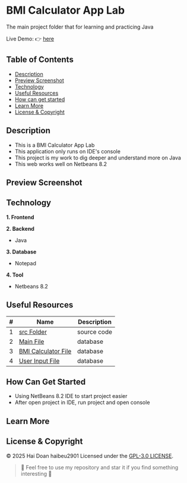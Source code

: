 # BMI Calculator App Lab

The main project folder that for learning and practicing Java

Live Demo: :point_right: [here]()

## Table of Contents
- [Description](#description)
- [Preview Screenshot](#preview-screenshot)
- [Technology](#technology)
- [Useful Resources](#useful-resources)
- [How can get started](#how-can-get-started)
- [Learn More](#learn-more)
- [License & Copyright](#license--copyright)

## Description
- This is a BMI Calculator App Lab
- This application only runs on IDE's console
- This project is my work to dig deeper and understand more on Java
- This web works well on Netbeans 8.2

## Preview Screenshot

<div align="center">
<!--   <img src="" alt="Login Page" width="45%"></img> &nbsp;&nbsp; <img src="" alt="SignUp Page" width="45%"></img>
  <img src="" alt="Search Page" width="45%"></img> &nbsp;&nbsp; <img src="" alt="Profile" width="45%"></img>
  <img src="" alt="Invalid" width="45%"></img> &nbsp;&nbsp; <img src="" alt="Error 404" width="45%"></img>
  <img src="" alt="Book Store" width="45%"></img> &nbsp;&nbsp; <img src="" alt="View Cart" width="45%"></img>
  <img src="" alt="Check Out" width="45%"></img> &nbsp;&nbsp; <img src="" alt="Check Out Success" width="45%"></img> -->
</div>
  
## Technology
**1. Frontend**

**2. Backend**
  - Java

**3. Database**
  - Notepad

**4. Tool**
  - Netbeans 8.2

## Useful Resources

#| Name | Description
-| ---- | -----------
1| [src Folder](https://github.com/haibeu2901/Console-Interface-Program/tree/main/BMI-Calculator-App_Lab/src) | source code
2| [Main File](https://github.com/haibeu2901/Console-Interface-Program/blob/main/BMI-Calculator-App_Lab/src/Main.java) | database 
3| [BMI Calculator File](https://github.com/haibeu2901/Console-Interface-Program/blob/main/BMI-Calculator-App_Lab/src/BMICalculator.java) | database 
4| [User Input File](https://github.com/haibeu2901/Console-Interface-Program/blob/main/BMI-Calculator-App_Lab/src/UserInput.java) | database 


## How Can Get Started

- Using NetBeans 8.2 IDE to start project easier
- After open project in IDE, run project and open console

## Learn More


## License & Copyright
&copy; 2025 Hai Doan haibeu2901 Licensed under the [GPL-3.0 LICENSE](https://github.com/haibeu2901/prj301-ProductIntroduction/blob/main/LICENSE).

> :love_you_gesture: Feel free to use my repository and star it if you find something interesting :love_you_gesture:
